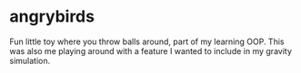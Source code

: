 # angrybirds
Fun little toy where you throw balls around, part of my learning OOP. This was also me playing around with a feature I wanted to include in my gravity simulation.

